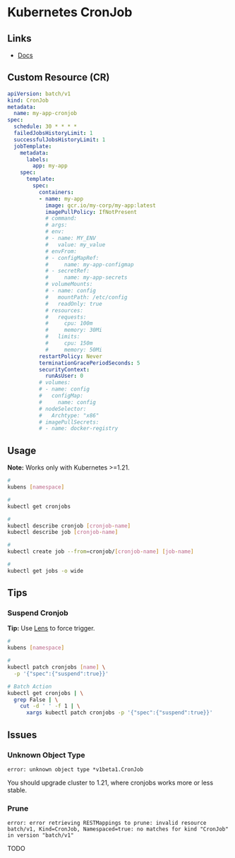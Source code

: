 # Kubernetes CronJob

## Links

- [Docs](https://kubernetes.io/docs/concepts/workloads/controllers/cron-jobs/)

## Custom Resource (CR)

```yaml
apiVersion: batch/v1
kind: CronJob
metadata:
  name: my-app-cronjob
spec:
  schedule: 30 * * * *
  failedJobsHistoryLimit: 1
  successfulJobsHistoryLimit: 1
  jobTemplate:
    metadata:
      labels:
        app: my-app
    spec:
      template:
        spec:
          containers:
          - name: my-app
            image: gcr.io/my-corp/my-app:latest
            imagePullPolicy: IfNotPresent
            # command:
            # args:
            # env:
            # - name: MY_ENV
            #   value: my_value
            # envFrom:
            # - configMapRef:
            #     name: my-app-configmap
            # - secretRef:
            #     name: my-app-secrets
            # volumeMounts:
            # - name: config
            #   mountPath: /etc/config
            #   readOnly: true
            # resources:
            #   requests:
            #     cpu: 100m
            #     memory: 30Mi
            #   limits:
            #     cpu: 150m
            #     memory: 50Mi
          restartPolicy: Never
          terminationGracePeriodSeconds: 5
          securityContext:
            runAsUser: 0
          # volumes:
          # - name: config
          #   configMap:
          #     name: config
          # nodeSelector:
          #   Archtype: "x86"
          # imagePullSecrets:
          # - name: docker-registry
```

## Usage

**Note:** Works only with Kubernetes >=1.21.

```sh
#
kubens [namespace]

#
kubectl get cronjobs

#
kubectl describe cronjob [cronjob-name]
kubectl describe job [cronjob-name]

#
kubectl create job --from=cronjob/[cronjob-name] [job-name]

#
kubectl get jobs -o wide
```

## Tips

### Suspend Cronjob

**Tip:** Use [Lens](/lens.md) to force trigger.

```sh
#
kubens [namespace]

#
kubectl patch cronjobs [name] \
  -p '{"spec":{"suspend":true}}'

# Batch Action
kubectl get cronjobs | \
  grep False | \
    cut -d ' ' -f 1 | \
      xargs kubectl patch cronjobs -p '{"spec":{"suspend":true}}'
```

## Issues

### Unknown Object Type

```log
error: unknown object type *v1beta1.CronJob
```

You should upgrade cluster to 1.21, where cronjobs works more or less stable.

### Prune

```log
error: error retrieving RESTMappings to prune: invalid resource batch/v1, Kind=CronJob, Namespaced=true: no matches for kind "CronJob" in version "batch/v1"
```

TODO
